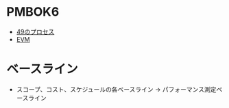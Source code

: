 # PMBOK6
- [49のプロセス](49processes.md)
- [EVM](evm.md)
# ベースライン
- スコープ、コスト、スケジュールの各ベースライン → パフォーマンス測定ベースライン
